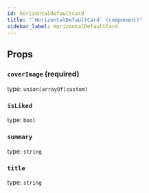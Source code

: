 ```yaml
---
id: horizontaldefaultcard
title: "`HorizontalDefaultCard` (component)"
sidebar_label: HorizontalDefaultCard
---
```



Props
-----

### `coverImage` (required)

type: `union(arrayOf|custom)`


### `isLiked`

type: `bool`


### `summary`

type: `string`


### `title`

type: `string`

